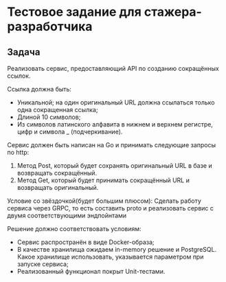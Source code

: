 # Тестовое задание для стажера-разработчика

## Задача

Реализовать сервис, предоставляющий API по созданию сокращённых ссылок.

Ссылка должна быть:
* Уникальной; на один оригинальный URL должна ссылаться только одна сокращенная ссылка;
* Длиной 10 символов;
* Из символов латинского алфавита в нижнем и верхнем регистре, цифр и символа _ (подчеркивание).

Сервис должен быть написан на Go и принимать следующие запросы по http:
1. Метод Post, который будет сохранять оригинальный URL в базе и возвращать сокращённый.
2. Метод Get, который будет принимать сокращённый URL и возвращать оригинальный.

Условие со звёздочкой(будет большим плюсом):
Сделать работу сервиса через GRPC, то есть составить proto и реализовать сервис с двумя соответствующими эндпойнтами

Решение должно соответствовать условиям:
* Сервис распространён в виде Docker-образа; 
* В качестве хранилища ожидаем in-memory решение и PostgreSQL. Какое хранилище использовать, указывается параметром при запуске сервиса; 
* Реализованный функционал покрыт Unit-тестами.
